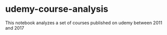 # udemy-course-analysis
This notebook analyzes a set of courses published on udemy between 2011 and 2017
